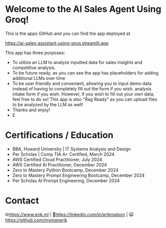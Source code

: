 # Welcome to the AI Sales Agent Using Groq!
This is the apps GitHub and you can find the app deployed at

https://ai-sales-assistant-using-groq.streamlit.app

This app has three purposes:

- To utilize an LLM to analyze inputted data for sales insights and competitive analysis.
- To be future ready, as you can see the app has placeholders for adding additional LLMs over time
- To be user friendly and convenient, allowing you to input demo data instead of having to completely fill out the form if you wish. analysis intake form if you wish. However, if you wish to fill out your own data, feel free to do so! This app is also "Rag Ready" as you can upload files to be analyzed by the LLM as well!
- Thanks and enjoy!
- E

# Certifications / Education
- BBA, Howard University | IT Systems Analysis and Design
- Per Scholas | Comp TIA A+ Certified, March 2024
- AWS Certified Cloud Practitioner, July 2024
- AWS Certified AI Practitioner, December 2024
- Zero to Mastery Python Bootcamp, December 2024
- Zero to Mastery Prompt Engineering Bootcamp, December 2024
- Per Scholas AI Prompt Engineering, December 2024

# Contact
🌐https://www.erik.ml | 📄https://linkedin.com/in/erikmalson | 😺https://github.com/mymanerik
